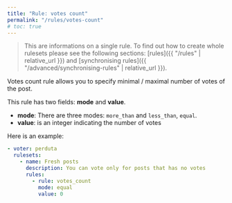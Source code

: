 ```yaml
---
title: "Rule: votes count"
permalink: "/rules/votes-count"
# toc: true
---
```


> This are informations on a single rule. To find out how to create whole rulesets please see the following sections: [rules]({{ "/rules" | relative_url }}) and [synchronising rules]({{ "/advanced/synchronising-rules" | relative_url }}).

Votes count rule allows you to specify minimal / maximal number of votes of the post.

This rule has two fields: **mode** and **value**.
- **mode**: There are three modes: `more_than` and `less_than`, `equal`.
- **value**: is an integer indicating the number of votes

Here is an example:
```yml
- voter: perduta
  rulesets:
    - name: Fresh posts
      description: You can vote only for posts that has no votes
      rules:
        - rule: votes_count
          mode: equal
          value: 0
```


